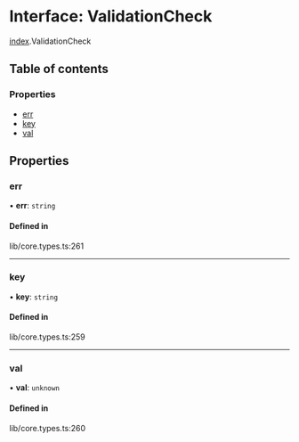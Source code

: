 # Interface: ValidationCheck

[index](../wiki/index).ValidationCheck

## Table of contents

### Properties

- [err](../wiki/index.ValidationCheck#err)
- [key](../wiki/index.ValidationCheck#key)
- [val](../wiki/index.ValidationCheck#val)

## Properties

### err

• **err**: `string`

#### Defined in

lib/core.types.ts:261

___

### key

• **key**: `string`

#### Defined in

lib/core.types.ts:259

___

### val

• **val**: `unknown`

#### Defined in

lib/core.types.ts:260

